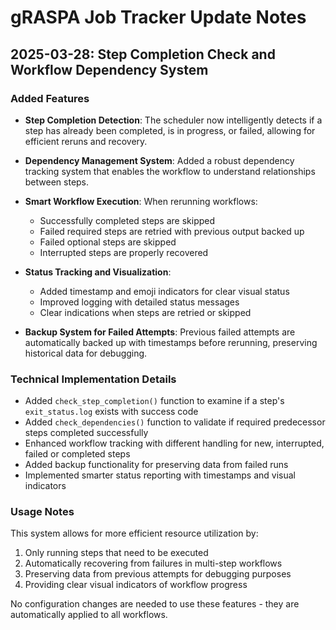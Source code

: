 # gRASPA Job Tracker Update Notes

## 2025-03-28: Step Completion Check and Workflow Dependency System

### Added Features

- **Step Completion Detection**: The scheduler now intelligently detects if a step has already been completed, is in progress, or failed, allowing for efficient reruns and recovery.
  
- **Dependency Management System**: Added a robust dependency tracking system that enables the workflow to understand relationships between steps.
  
- **Smart Workflow Execution**: When rerunning workflows:
  - Successfully completed steps are skipped
  - Failed required steps are retried with previous output backed up
  - Failed optional steps are skipped
  - Interrupted steps are properly recovered

- **Status Tracking and Visualization**:
  - Added timestamp and emoji indicators for clear visual status
  - Improved logging with detailed status messages
  - Clear indications when steps are retried or skipped
  
- **Backup System for Failed Attempts**: Previous failed attempts are automatically backed up with timestamps before rerunning, preserving historical data for debugging.

### Technical Implementation Details

- Added `check_step_completion()` function to examine if a step's `exit_status.log` exists with success code
- Added `check_dependencies()` function to validate if required predecessor steps completed successfully
- Enhanced workflow tracking with different handling for new, interrupted, failed or completed steps
- Added backup functionality for preserving data from failed runs
- Implemented smarter status reporting with timestamps and visual indicators

### Usage Notes

This system allows for more efficient resource utilization by:

1. Only running steps that need to be executed
2. Automatically recovering from failures in multi-step workflows
3. Preserving data from previous attempts for debugging purposes
4. Providing clear visual indicators of workflow progress

No configuration changes are needed to use these features - they are automatically applied to all workflows.